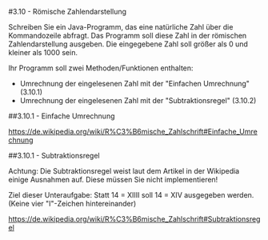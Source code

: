 #3.10 - Römische Zahlendarstellung

Schreiben Sie ein Java-Programm, das eine natürliche Zahl über die Kommandozeile abfragt. Das Programm soll diese Zahl in der römischen Zahlendarstellung ausgeben. Die eingegebene Zahl soll größer als 0 und kleiner als 1000 sein.

Ihr Programm soll zwei Methoden/Funktionen enthalten:

- Umrechnung der eingelesenen Zahl mit der "Einfachen Umrechnung" (3.10.1)
- Umrechnung der eingelesenen Zahl mit der "Subtraktionsregel" (3.10.2)


##3.10.1 - Einfache Umrechnung

<https://de.wikipedia.org/wiki/R%C3%B6mische_Zahlschrift#Einfache_Umrechnung>


##3.10.1 - Subtraktionsregel

Achtung: Die Subtraktionsregel weist laut dem Artikel in der Wikipedia einige Ausnahmen auf. Diese müssen Sie nicht implementieren!

Ziel dieser Unteraufgabe: Statt 14 = XIIII soll 14 = XIV ausgegeben werden. (Keine vier "I"-Zeichen hintereinander)

<https://de.wikipedia.org/wiki/R%C3%B6mische_Zahlschrift#Subtraktionsregel>
